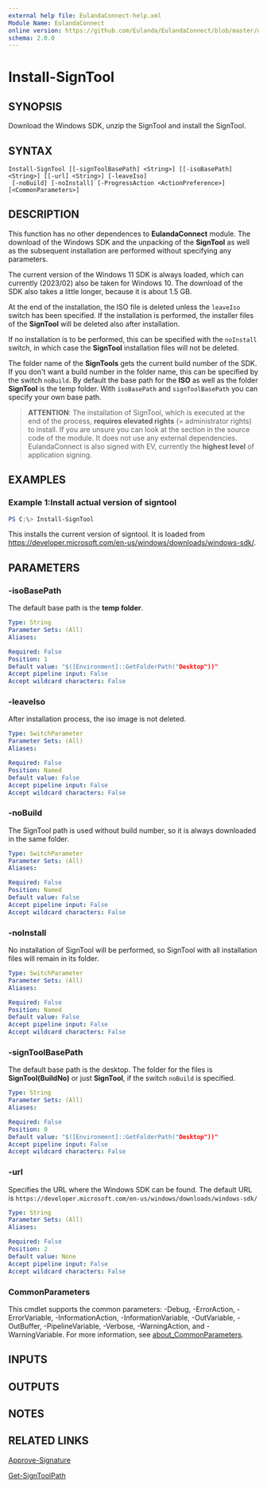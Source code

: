 ```yaml
---
external help file: EulandaConnect-help.xml
Module Name: EulandaConnect
online version: https://github.com/Eulanda/EulandaConnect/blob/master/docs/Install-SignTool.md
schema: 2.0.0
---
```


# Install-SignTool

## SYNOPSIS
Download the Windows SDK, unzip the SignTool and install the SignTool.

## SYNTAX

```
Install-SignTool [[-signToolBasePath] <String>] [[-isoBasePath] <String>] [[-url] <String>] [-leaveIso]
 [-noBuild] [-noInstall] [-ProgressAction <ActionPreference>] [<CommonParameters>]
```

## DESCRIPTION
This function has no other dependences to **EulandaConnect** module. The download of the Windows SDK and the unpacking of the **SignTool** as well as the subsequent installation are performed without specifying any parameters. 

The current version of the Windows 11 SDK is always loaded, which can currently (2023/02) also be taken for Windows 10. The download of the SDK also takes a little longer, because it is about 1.5 GB.

At the end of the installation, the ISO file is deleted unless the `leaveIso` switch has been specified. If the installation is performed, the installer files of the **SignTool** will be deleted also after installation. 

If no installation is to be performed, this can be specified with the `noInstall` switch, in which case the **SignTool** installation files will not be deleted. 

The folder name of the **SignTools** gets the current build number of the SDK. If you don't want a build number in the folder name, this can be specified by the switch `noBuild`. By default the base path for the **ISO** as well as the folder **SignTool** is the temp folder. With `isoBasePath` and `signToolBasePath` you can specify your own base path.

> **ATTENTION**:
> The installation of SignTool, which is executed at the end of the process, **requires elevated rights** (= administrator rights) to install. If you are unsure you can look at the section in the source code of the module. It does not use any external dependencies. EulandaConnect is also signed with EV, currently the **highest level** of application signing.

## EXAMPLES

### Example 1:Install actual version of signtool
```powershell
PS C:\> Install-SignTool
```

This installs the current version of signtool. It is loaded from https://developer.microsoft.com/en-us/windows/downloads/windows-sdk/.

## PARAMETERS

### -isoBasePath
The default base path is the **temp folder**.

```yaml
Type: String
Parameter Sets: (All)
Aliases:

Required: False
Position: 1
Default value: "$([Environment]::GetFolderPath("Desktop"))"
Accept pipeline input: False
Accept wildcard characters: False
```

### -leaveIso
After installation process, the iso image is not deleted.

```yaml
Type: SwitchParameter
Parameter Sets: (All)
Aliases:

Required: False
Position: Named
Default value: False
Accept pipeline input: False
Accept wildcard characters: False
```

### -noBuild
The SignTool path is used without build number, so it is always downloaded in the same folder.

```yaml
Type: SwitchParameter
Parameter Sets: (All)
Aliases:

Required: False
Position: Named
Default value: False
Accept pipeline input: False
Accept wildcard characters: False
```

### -noInstall
No installation of SignTool will be performed, so SignTool with all installation files will remain in its folder.

```yaml
Type: SwitchParameter
Parameter Sets: (All)
Aliases:

Required: False
Position: Named
Default value: False
Accept pipeline input: False
Accept wildcard characters: False
```

### -signToolBasePath
The default base path is the desktop. The folder for the files is **SignTool(BuildNo)** or just **SignTool**, if the switch `noBuild` is specified.

```yaml
Type: String
Parameter Sets: (All)
Aliases:

Required: False
Position: 0
Default value: "$([Environment]::GetFolderPath("Desktop"))"
Accept pipeline input: False
Accept wildcard characters: False
```

### -url
Specifies the URL where the Windows SDK can be found. The default URL is  `https://developer.microsoft.com/en-us/windows/downloads/windows-sdk/`

```yaml
Type: String
Parameter Sets: (All)
Aliases:

Required: False
Position: 2
Default value: None
Accept pipeline input: False
Accept wildcard characters: False
```


### CommonParameters
This cmdlet supports the common parameters: -Debug, -ErrorAction, -ErrorVariable, -InformationAction, -InformationVariable, -OutVariable, -OutBuffer, -PipelineVariable, -Verbose, -WarningAction, and -WarningVariable. For more information, see [about_CommonParameters](http://go.microsoft.com/fwlink/?LinkID=113216).

## INPUTS

## OUTPUTS

## NOTES

## RELATED LINKS

[Approve-Signature](../functions/Approve-Signature.md)

[Get-SignToolPath](../functions/Get-SignToolPath.md)




